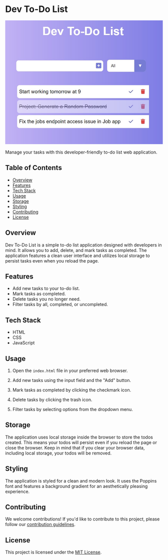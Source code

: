 # Dev To-Do List

![preview img](/preview.jpg)

Manage your tasks with this developer-friendly to-do list web application.

## Table of Contents

- [Overview](#overview)
- [Features](#features)
- [Tech Stack](#tech-stack)
- [Usage](#usage)
- [Storage](#storage)
- [Styling](#styling)
- [Contributing](#contributing)
- [License](#license)

## Overview

Dev To-Do List is a simple to-do list application designed with developers in mind. It allows you to add, delete, and mark tasks as completed. The application features a clean user interface and utilizes local storage to persist tasks even when you reload the page.

## Features

- Add new tasks to your to-do list.
- Mark tasks as completed.
- Delete tasks you no longer need.
- Filter tasks by all, completed, or uncompleted.

## Tech Stack

- HTML
- CSS
- JavaScript

## Usage

1. Open the `index.html` file in your preferred web browser.

2. Add new tasks using the input field and the "Add" button.

3. Mark tasks as completed by clicking the checkmark icon.

4. Delete tasks by clicking the trash icon.

5. Filter tasks by selecting options from the dropdown menu.

## Storage

The application uses local storage inside the browser to store the todos created. This means your todos will persist even if you reload the page or close the browser. Keep in mind that if you clear your browser data, including local storage, your todos will be removed.

## Styling

The application is styled for a clean and modern look. It uses the Poppins font and features a background gradient for an aesthetically pleasing experience.

## Contributing

We welcome contributions! If you'd like to contribute to this project, please follow our [contribution guidelines](CONTRIBUTING.md).

## License

This project is licensed under the [MIT License](LICENSE).

